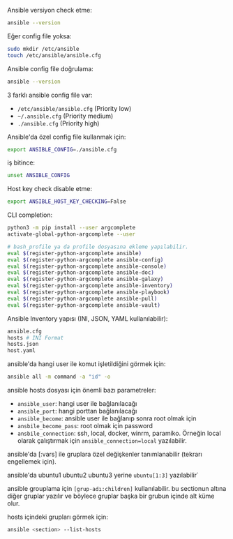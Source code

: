 Ansible versiyon check etme:

```bash
ansible --version
```

Eğer config file yoksa:

```bash
sudo mkdir /etc/ansible
touch /etc/ansible/ansible.cfg
```

Ansible config file doğrulama:

```bash
ansible --version
```

3 farklı ansible config file var:

- `/etc/ansible/ansible.cfg` (Priority low)
- `~/.ansible.cfg` (Priority medium)
- `./ansible.cfg` (Priority high)

Ansible'da özel config file kullanmak için:

```bash
export ANSIBLE_CONFIG=./ansible.cfg
```

iş bitince:

```bash
unset ANSIBLE_CONFIG
```

Host key check disable etme:

```bash
export ANSIBLE_HOST_KEY_CHECKING=False
```

CLI completion:

```bash
python3 -m pip install --user argcomplete
activate-global-python-argcomplete --user

# bash_profile ya da profile dosyasına ekleme yapılabilir.
eval $(register-python-argcomplete ansible)
eval $(register-python-argcomplete ansible-config)
eval $(register-python-argcomplete ansible-console)
eval $(register-python-argcomplete ansible-doc)
eval $(register-python-argcomplete ansible-galaxy)
eval $(register-python-argcomplete ansible-inventory)
eval $(register-python-argcomplete ansible-playbook)
eval $(register-python-argcomplete ansible-pull)
eval $(register-python-argcomplete ansible-vault)
```


Ansible Inventory yapısı (INI, JSON, YAML kullanılabilir):

```bash
ansible.cfg
hosts # INI Format
hosts.json
host.yaml
```

ansible'da hangi user ile komut işletildiğini görmek için:

```bash
ansible all -m command -a "id" -o
```

ansible hosts dosyası için önemli bazı parametreler:

- `ansible_user`: hangi user ile bağlanılacağı
- `ansible_port`: hangi porttan bağlanılacağı
- `ansible_become`: ansible user ile bağlanıp sonra root olmak için
- `ansbile_become_pass`: root olmak için password
- `ansbile_connection`: ssh, local, docker, winrm, paramiko. Örneğin local olarak çalıştırmak için `ansible_connection=local` yazılabilir.

ansible'da [<group>:vars] ile gruplara özel değişkenler tanımlanabilir (tekrarı engellemek için).


ansible'da ubuntu1 ubuntu2 ubuntu3 yerine `ubuntu[1:3]` yazılabilir`

ansible grouplama için `[grup-adı:children]` kullanılabilir. bu sectionun altına diğer gruplar yazılır ve böylece gruplar başka bir grubun içinde alt küme olur.

hosts içindeki grupları görmek için:

```bash
ansible <section> --list-hosts
```





